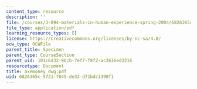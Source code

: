 ```yaml
---
content_type: resource
description: ''
file: /courses/3-094-materials-in-human-experience-spring-2004/6826365c57217045de33d71bdc1390f1_axemoney_dwg.pdf
file_type: application/pdf
learning_resource_types: []
license: https://creativecommons.org/licenses/by-nc-sa/4.0/
ocw_type: OCWFile
parent_title: Specimen
parent_type: CourseSection
parent_uid: 101c6d32-96cb-7ef7-f8f2-ac2616ed2216
resourcetype: Document
title: axemoney_dwg.pdf
uid: 6826365c-5721-7045-de33-d71bdc1390f1
---
```

